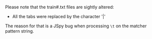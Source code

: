 Please note that the train#.txt files are sightly altered:

- All the tabs were replaced by the character '|'

The reason for that is a JSpy bug when processing `\t` on the
matcher pattern string.

